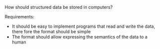 How should structured data be stored in computers?

Requirements:
- It should be easy to implement programs that read and write the data, there fore the format should be simple
- The format should allow expressing the semantics of the data to a human
